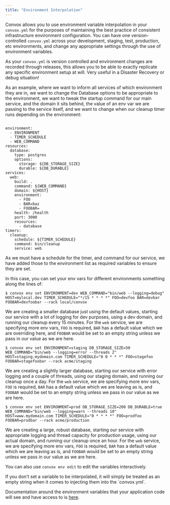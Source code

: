 ```yaml
---
title: "Environment Interpolation"
---
```


Convox allows you to use environment variable interpolation in your `convox.yml` for the purposes of maintaining the best practice of consistent infrastructure environment configuration.  You can have one version-controlled `convox.yml` across your development, staging, test, production, etc environments, and change any appropriate settings through the use of environment variables.

As your `convox.yml` is version controlled and environment changes are recorded through releases, this allows you to be able to exactly replicate any specific environment setup at will.  Very useful in a Disaster Recovery or debug situation!  

As an example, where we want to inform all services of which environment they are in, we want to change the Database options to be appropriate to the environment, we want to tweak the startup command for our main service, and the domain it sits behind, the value of an env var we are passing to the service itself, and we want to change when our cleanup timer runs depending on the environment:

```

environment:
  - ENVIRONMENT
  - TIMER_SCHEDULE
  - WEB_COMMAND
resources:
  database:
    type: postgres
    options:
      storage: ${DB_STORAGE_SIZE}
      durable: ${DB_DURABLE}
services:
  web:
    build: .
    command: ${WEB_COMMAND}
    domain: ${HOST}
    environment:
      - FOO
      - BAR=baz
      - FOOBAR=
    health: /health
    port: 3000
    resources:
      - database
timers:
  cleanup:
    schedule: ${TIMER_SCHEDULE}
    command: bin/cleanup
    service: web
```

As we must have a schedule for the timer, and command for our service, we have added those to the environment list as required variables to ensure they are set.

In this case, you can set your env vars for different environments something along the lines of:

```
$ convox env set ENVIRONMENT=dev WEB_COMMAND="bin/web --logging=debug" HOST=mylocal.dev TIMER_SCHEDULE="*/15 * * * *" FOO=devfoo BAR=devbar FOOBAR=devfoobar --rack local/convox
```

We are creating a smaller database just using the default values, starting our service with a lot of logging for dev purposes, using a dev domain, and running our cleanup every 15 minutes.  For the `web` service, we are specifying more env vars, `FOO` is required, `BAR` has a default value which we are overriding here, and `FOOBAR` would be set to an empty string unless we pass in our value as we are here.

```
$ convox env set ENVIRONMENT=staging DB_STORAGE_SIZE=50 WEB_COMMAND="bin/web --logging=error --threads 2" HOST=staging.mydomain.com TIMER_SCHEDULE="0 0 * * *" FOO=stagefoo FOOBAR=stagefoobar --rack acme/staging
```

We are creating a slightly larger database, starting our service with error logging and a couple of threads, using our staging domain, and running our cleanup once a day.  For the `web` service, we are specifying more env vars, `FOO` is required, `BAR` has a default value which we are leaving as is, and `FOOBAR` would be set to an empty string unless we pass in our value as we are here.

```
$ convox env set ENVIRONMENT=prod DB_STORAGE_SIZE=200 DB_DURABLE=true WEB_COMMAND="bin/web --logging=warn --threads 10" HOST=www.mydomain.com TIMER_SCHEDULE="0 * * * *" FOO=prodfoo FOOBAR=prodbar --rack acme/production
```

We are creating a large, robust database, starting our service with appropriate logging and thread capacity for production usage, using our actual domain, and running our cleanup once an hour.  For the `web` service, we are specifying more env vars, `FOO` is required, `BAR` has a default value which we are leaving as is, and `FOOBAR` would be set to an empty string unless we pass in our value as we are here.

You can also use `convox env edit` to edit the variables interactively.

<div class="block-callout block-show-callout type-info" markdown="1">
If you don't set a variable to be interpolated, it will simply be treated as an empty string when it comes to injecting them into the `convox.yml`.  
</div>

Documentation around the environment variables that your application code will see and have access to is [here](/application/environment).

